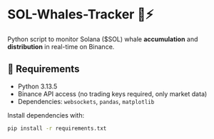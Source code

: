 # SOL-Whales-Tracker 🐋⚡

Python script to monitor Solana ($SOL) whale **accumulation** and **distribution** in real-time on Binance.

## 🔧 Requirements
- Python 3.13.5  
- Binance API access (no trading keys required, only market data)  
- Dependencies: `websockets`, `pandas`, `matplotlib`

Install dependencies with:
```bash
pip install -r requirements.txt
